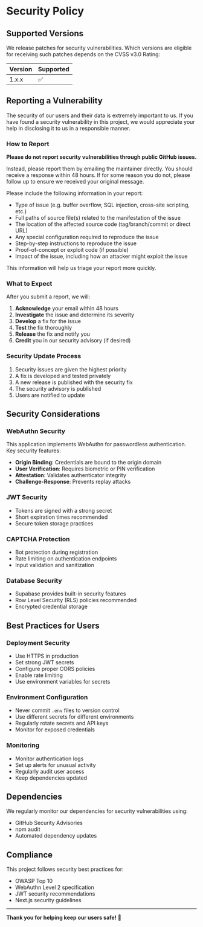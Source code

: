 # Security Policy

## Supported Versions

We release patches for security vulnerabilities. Which versions are eligible for receiving such patches depends on the CVSS v3.0 Rating:

| Version | Supported          |
| ------- | ------------------ |
| 1.x.x   | :white_check_mark: |

## Reporting a Vulnerability

The security of our users and their data is extremely important to us. If you have found a security vulnerability in this project, we would appreciate your help in disclosing it to us in a responsible manner.

### How to Report

**Please do not report security vulnerabilities through public GitHub issues.**

Instead, please report them by emailing the maintainer directly. You should receive a response within 48 hours. If for some reason you do not, please follow up to ensure we received your original message.

Please include the following information in your report:

- Type of issue (e.g. buffer overflow, SQL injection, cross-site scripting, etc.)
- Full paths of source file(s) related to the manifestation of the issue
- The location of the affected source code (tag/branch/commit or direct URL)
- Any special configuration required to reproduce the issue
- Step-by-step instructions to reproduce the issue
- Proof-of-concept or exploit code (if possible)
- Impact of the issue, including how an attacker might exploit the issue

This information will help us triage your report more quickly.

### What to Expect

After you submit a report, we will:

1. **Acknowledge** your email within 48 hours
2. **Investigate** the issue and determine its severity
3. **Develop** a fix for the issue
4. **Test** the fix thoroughly
5. **Release** the fix and notify you
6. **Credit** you in our security advisory (if desired)

### Security Update Process

1. Security issues are given the highest priority
2. A fix is developed and tested privately
3. A new release is published with the security fix
4. The security advisory is published
5. Users are notified to update

## Security Considerations

### WebAuthn Security

This application implements WebAuthn for passwordless authentication. Key security features:

- **Origin Binding**: Credentials are bound to the origin domain
- **User Verification**: Requires biometric or PIN verification
- **Attestation**: Validates authenticator integrity
- **Challenge-Response**: Prevents replay attacks

### JWT Security

- Tokens are signed with a strong secret
- Short expiration times recommended
- Secure token storage practices

### CAPTCHA Protection

- Bot protection during registration
- Rate limiting on authentication endpoints
- Input validation and sanitization

### Database Security

- Supabase provides built-in security features
- Row Level Security (RLS) policies recommended
- Encrypted credential storage

## Best Practices for Users

### Deployment Security

- Use HTTPS in production
- Set strong JWT secrets
- Configure proper CORS policies
- Enable rate limiting
- Use environment variables for secrets

### Environment Configuration

- Never commit `.env` files to version control
- Use different secrets for different environments
- Regularly rotate secrets and API keys
- Monitor for exposed credentials

### Monitoring

- Monitor authentication logs
- Set up alerts for unusual activity
- Regularly audit user access
- Keep dependencies updated

## Dependencies

We regularly monitor our dependencies for security vulnerabilities using:

- GitHub Security Advisories
- npm audit
- Automated dependency updates

## Compliance

This project follows security best practices for:

- OWASP Top 10
- WebAuthn Level 2 specification
- JWT security recommendations
- Next.js security guidelines

---

**Thank you for helping keep our users safe!** 🔐
